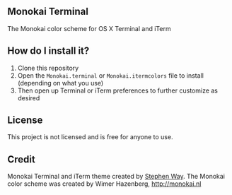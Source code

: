 Monokai Terminal
----------------

The Monokai color scheme for OS X Terminal and iTerm


## How do I install it?

1. Clone this repository
2. Open the `Monokai.terminal` or `Monokai.itermcolors` file to install (depending on what you use)
3. Then open up Terminal or iTerm  preferences to further customize as desired

## License

This project is not licensed and is free for anyone to use.

## Credit

Monokai Terminal and iTerm theme created by [Stephen Way](https://github.com/stephenway).
The Monokai color scheme was created by Wimer Hazenberg, http://monokai.nl
